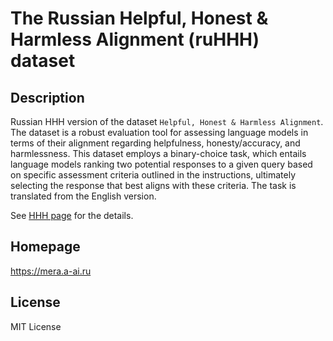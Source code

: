 # The Russian Helpful, Honest & Harmless Alignment (ruHHH) dataset

## Description

Russian HHH version of the dataset `Helpful, Honest & Harmless
Alignment`. The dataset is a robust evaluation tool for assessing language models
in terms of their alignment regarding helpfulness, honesty/accuracy, and harmlessness.
This dataset employs a binary-choice task, which entails language models ranking two
potential responses to a given query based on specific assessment criteria outlined
in the instructions, ultimately selecting the response that best aligns with these
criteria. The task is translated from the English version.

See [HHH page](https://huggingface.co/datasets/HuggingFaceH4/hhh_alignment) for the details.

## Homepage

https://mera.a-ai.ru

## License

MIT License
